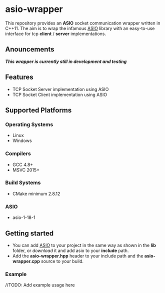 # asio-wrapper #
This repository provides an **ASIO** socket communication wrapper written in C++11. The aim is to wrap the infamous [ASIO](https://think-async.com/Asio/)
library with an easy-to-use interface for tcp **client** / **server** implementations.

## Anouncements ##
***This wrapper is currently still in development and testing***

## Features ##
+ TCP Socket Server implementation using ASIO
+ TCP Socket Client implementation using ASIO

## Supported Platforms ##

### Operating Systems ###
+ Linux
+ Windows

### Compilers ###
+ GCC 4.8+
+ MSVC 2015+

### Build Systems ###
+ CMake minimum 2.8.12

### ASIO ###
+ asio-1-18-1

## Getting started ##

+ You can add [ASIO](https://think-async.com/Asio/) to your project in the same way as shown in the **lib** folder, or *download* it and add asio to your **include** path.
+ Add the **asio-wrapper.hpp** header to your include path and the **asio-wrapper.cpp** source to your build.

### Example ###
//TODO: Add example usage here
